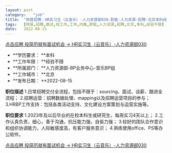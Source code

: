 ```yaml
---
layout:	post
category:	"job"
title:	"网易招聘：HR实习生（云音乐）-人力资源部030-职能-人力资源-招聘-北京本科经验不限"
tags:	[网易,招聘,面试,找工作,工作,内推,职能,人力资源,招聘,北京,本科,经验不限]
date:	2022-08-15
---
```


[点击应聘 投简历就有面试机会 -> HR实习生（云音乐）-人力资源部030](http://mobile.bole.netease.com/bole/boleDetail?id=18986&employeeId=346f03c3cda5f04c&key=all)



- **学历要求： **本科
- **工作年限： **经验不限
- **所属部门： **人力资源部-BP业务中心-音乐BP组
- **工作城市： **北京
- **发布日期： **2022-08-15



**职位描述**
1.日常招聘交付全流程，包括不限于：sourcing、面试、谈薪、跟进全流程；
2.招聘运营：招聘数据处理、mapping以及招聘运营项目的参与；
3.HRBP工作支持：包括各类活动支持、文化建设方案策划与运营实施等。



**职位要求**
1.2023年及以后毕业的在校本科生或研究生，每周实习4天以上；
2.工作认真负责，细心，善于沟通，抗压能力强，自驱力强； 
3.较好的团队合作意识和组织协调能力，人际敏感度高，有客户服务意识； 
4.熟练使用office、PS等办公软件。



[点击应聘 投简历就有面试机会 -> HR实习生（云音乐）-人力资源部030](http://mobile.bole.netease.com/bole/boleDetail?id=18986&employeeId=346f03c3cda5f04c&key=all)